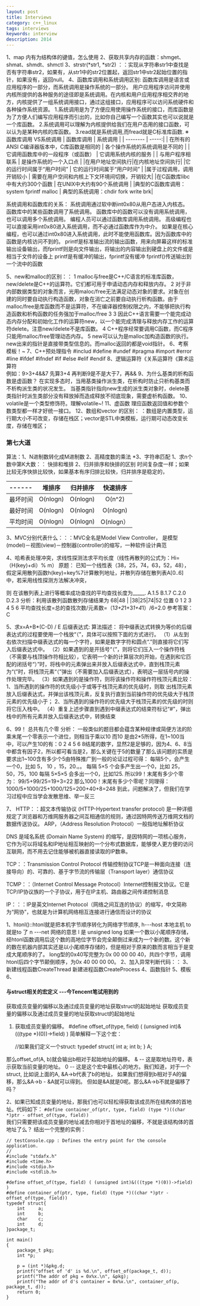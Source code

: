 ```yaml
---
layout: post
title: Interviews
category: c++_linux
tags: interviews
keywords: interview
description: 2014
---
```


1、map 内有为结构体的键值，怎么使用
2、获取共享内存的函数：shmget、shmat、shmdt、shmctl
3、strstr(*str1, *str2)      ：：实现从字符串str1中查找是否有字符串str2，如果有，从str1中的str2位置起，返回str1中str2起始位置的指针，如果没有，返回null。
4、函数库调用和系统调用区别:
函数库调用是语言或应用程序的一部分，而系统调用是操作系统的一部分。
用户应用程序访问并使用内核所提供的各种服务的途径即是系统调用。在内核和用户应用程序相交界的地方，内核提供了一组系统调用接口，通过这组接口，应用程序可以访问系统硬件和各种操作系统资源。 
1.系统调用是为了方便应用使用操作系统的接口，而库函数是为了方便人们编写应用程序而引出的，比如你自己编写一个函数其实也可以说就是一个库函数。
2.系统调用可以理解为内核提供给我们在用户态用的接口函数，可以认为是某种内核的库函数。
3.read就是系统调用,而fread就是C标准库函数.
※函数库调用 VS系统调用
| 函数库调用        | 系统调用 |
| --------  |  -----:|
| 在所有的ANSI C编译器版本中，C库函数是相同的     | 各个操作系统的系统调用是不同的 |
| 它调用函数库中的一段程序（或函数）	        |   它调用系统内核的服务   |
| 与用户程序相联系        |    是操作系统的一个入口点    |
|在用户地址空间执行|在内核地址空间执行|
|它的运行时间属于“用户时间”	| 它的运行时间属于“用户时间”	|
|属于过程调用，调用开销较小	   |   需要在用户空间和内核上下文环境间切换，开销较大|
|在C函数库libc中有大约300个函数	  |  在UNIX中大约有90个系统调用  |
|典型的C函数库调用：system fprintf malloc  | 典型的系统调用：chdir fork write brk|

系统调用和函数库的关系：
系统调用通过软中断int0x80从用户态进入内核态。
函数库中的某些函数调用了系统调用。
函数库中的函数可以没有调用系统调用，也可以调用多个系统调用。
编程人员可以通过函数库调用系统调用。
高级编程也可以直接采用int0x80进入系统调用，而不必通过函数库作为中介。
如果是在核心编程，也可以通过int0x80进入系统调用，此时不能使用函数库。因为函数库中的函数是内核访问不到的。
printf是标准输出流的输出函数，用来向屏幕这样的标准输出设备输出，而fprintf则是向文件输出，将输出的内容输出到硬盘上的文件或是相当于文件的设备上
printf是有缓冲的输出，fprintf没有缓冲
fprintf()传送输出到一个流中的函数

5、new和malloc的区别：：
1 malloc与free是C++/C语言的标准库函数，new/delete是C++的运算符。它们都可用于申请动态内存和释放内存。
2 对于非内部数据类型的对象而言，光用maloc/free无法满足动态对象的要求。对象在创建的同时要自动执行构造函数，对象在消亡之前要自动执行析构函数。由于malloc/free是库函数而不是运算符，不在编译器控制权限之内，不能够把执行构造函数和析构函数的任务强加于malloc/free 3 3 因此C++语言需要一个能完成动态内存分配和初始化工作的运算符new，以一个能完成清理与释放内存工作的运算符delete。注意new/delete不是库函数。
4 C++程序经常要调用C函数，而C程序只能用malloc/free管理动态内存。
5 new可以认为是malloc加构造函数的执行。new出来的指针是直接带类型信息的。而malloc返回的都是void指针。
6、考察 模板！~
7、C++预处理指令
    #includ
    #define
    #undef
    #pragma
    #import
    #error
    #line
    #ifdef
    #ifndef
    #if
    #else
    #elif
    #endif
8、逻辑运算符《关系运算符《算术运算符  
例如：9>3+4&&7
先算3+4  再判断9是不是大于7，再&&
9、为什么基类的析构函数是虚函数？
在实现多态时，当用基类操作派生类，在析构时防止只析构基类而不析构派生类的状况发生。
当基类指针指向new生成的派生类对象时，delete基类指针时派生类部分没有释放掉而造成释放不彻底现象，需要虚析构函数。
10、volatile是一个类型修饰符。理解volatile~!
11、虚函数 理应函数返回值和参数个数类型都一样才好统一接口。
12、数组和vector 的区别：
：数组是内置类型，运行期大小不可改变，存储在栈区；vector是STL中类模板，运行期可动态改变长度，存储在堆区；

### 第七大道

算法：1、N进制数转化成M进制数
     2、高精度数的乘法
     *3、字符串匹配
      1、求n个数中第K大数：：     快排和堆排
      2、归并排序和快排的区别
时间复杂度一样；如果比较无序快排比较快，如果基本有序归排比较快，归并排序是稳定的，

|------  |  堆排序     |    归并排序  |  快速排序  |
|:------ | :--------:  | :------:  | :----:      |
|最坏时间|  O(nlogn)   |  O(nlogn) |   O(n^2)    |
|最好时间|  O(nlogn)   |   O(nlogn) |  O(nlogn)  |
|平均时间|  O(nlogn)   |    O(nlogn) | O(nlogn） |

3、MVC分别代表什么：：：MVC全名是Model  View  Controller，
是模型(model)－视图(view)－控制器(controller)的缩写，一种软件设计典范

4、哈希表处理冲突，求线性探测法求平均长度（线性再散列的公式为：Hi=（H(key)+di）% m）
原题：     已知一个线性表（38，25，74，63，52，48），假定采用散列函数h(key)=key%7计算散列地址，并散列存储在散列表A[0..6]中，若采用线性探测方法解决冲突，

 则 在该散列表上进行等概率成功查找的平均查找长度为_____.
 A.1.5 B.1.7 C.2.0 D.2.3
 分析：利用该散列函数散列存储结果为
 68|48 | |38|25|74|52
 位置 0 1 2 3 4 5 6
 平均查找长度=总的查找次数/元素数=（1*3+2*1+3*1+4*1）/6=2.0
 参考答案：C

5、求x=A+B*(C-D) / E 后缀表达式:
算法描述： 
    将中缀表达式转换为等价的后缀表达式的过程要使用一个栈放“（”，具体可以按照下面的方式进行。 
    （1）从左到右依次扫描中缀表达式的每一个字符，如果是数字字符和圆点“.”则直接将它们写入后缀表达式中。 
    （2）如果遇到的是开括号“（”，则将它们压入一个操作符栈（不需要与栈顶操作符相比较），它表明一个新的计算层次的开始，在遇到和它匹配的闭括号“）”时，将栈中的元素弹出来并放入后缀表达式中，直到栈顶元素为“(”时，将栈顶元素“（”弹出（不需要加入后缀表达式），表明这一层括号内的操作处理完毕。
    （3）如果遇到的是操作符，则将该操作符和操作符栈顶元素比较： 
        1、当所遇到的操作符的优先级小于或等于栈顶元素的优先级时，则取 出栈顶元素放入后缀表达式，并弹出该栈顶元素，反复执行直到当前操作符的优先级大于栈顶元素的优先级小于；
        2、当所遇到的操作符的优先级大于栈顶元素的优先级的时则将它压入栈中。 
    （4）重复上述步骤直到遇到中缀表达式的结束符标记“#”，弹出栈中的所有元素并放入后缀表达式中，转换结束


6、99！ 总共有几个零
   分析：
        一般类似的题目都会蕴含某种规律或简便方法的阶乘末尾一个零表示一个进位，则相当于乘以10
而10 是由2*5所得，在1~100当中，可以产生10的有：0 2 4 5 6 8结尾的数字，显然2是足够的，因为4、6、8当中都含有因子2，所以都可看当是2，那么关键在于5的数量了那么该问题的实质是要求出1~100含有多少个5由特殊推广到一般的论证过程可得：
        每隔5个，会产生一个0，比如 5， 10 ，15，20.。。 
        每隔 5×5 个会多产生出一个0，比如 25，50，75，100 
        每隔 5×5×5 会多出一个0，比如125.
        所以99！末尾有多少个零为：
         99/5+99/25=19+3=22
        那么1000！末尾有多少个零呢？同理得：
       1000/5+1000/25+1000/125=200+40+8=248
到此，问题解决了，但我们在学习过程中应当学会发散思维、举一反三

7、 HTTP：：超文本传输协议 (HTTP-Hypertext transfer protocol) 是一种详细规定了浏览器和万维网服务器之间互相通信的规则，通过因特网传送万维网文档的数据传送协议。
ARP，（Address Resolution Protocol）一般指地址解析协议

DNS 是域名系统 (Domain Name System) 的缩写，是因特网的一项核心服务，它作为可以将域名和IP地址相互映射的一个分布式数据库，能够使人更方便的访问互联网，而不用去记住能够被机器直接读取的IP数串。

TCP：：Transmission Control Protocol 传输控制协议TCP是一种面向连接（连接导向）的、可靠的、基于字节流的传输层（Transport layer）通信协议

TCMP：：（Internet Control Message Protocol）Internet控制报文协议。它是TCP/IP协议族的一个子协议，用于在IP主机、路由器之间传递控制消息

IP：：：IP是英文Internet Protocol（网络之间互连的协议）的缩写，中文简称为“网协”，也就是为计算机网络相互连接进行通信而设计的协议

1、htonl()::htonl就是把本机字节顺序转化为网络字节顺序,
h---host 本地主机
to  就是to 了
n  ---net 网络的意思
l 是 unsigned long
如果一个数以小尾顺序存储，经htonl函数调用后这个数的高地位字节会完全颠倒过来成为一个新的数。这个新的数在机器内部其实还是以小尾顺序存储的，但是相对于原来的数而言相当于是变成大尾顺序的了。
long型的0x40写完整为:0x 00 00 00 40，共四个字节，调用htonl后四个字节颠倒顺序，为0x 40 00 00 00。
2、加入异常判断代码：：
3、新建线程函数CreateThread
新建进程函数CreateProcess
4、函数指针
5、模板
6、


#### 与struct相关的宏定义 ---今Tencent笔试用到的
获取成员变量的偏移以及通过成员变量的地址获取struct的起始地址
获取成员变量的偏移以及通过成员变量的地址获取struct的起始地址
1. 获取成员变量的偏移。
 #define offset_of(type, field) ( (unsigned int)&(((type *)(0))->field) ) 
简单解释一下这个宏：

    //如果我们定义一个struct:
    typedef struct{
      int a;
      int b;
    } A;

那么offset_of(A, b)就会输出b相对于起始地址的偏移。
& -- 这是取地址符号，表示获取当前变量的地址。
0 -- 这是这个宏中最核心的地方。我们知道，对于一个struct, 比如说上面的A,  &A->b代表了b的地址， 如果我们想得到b相对于A的偏移，那么&A->b - &A就可以得到。
但如是&A就是0呢。那么&A->b不就是偏移了吗？

2、如果已知成员变量的地址，那我们也可以轻松得获取该成员所在结构体的首地址。代码如下：
`#define container_of(ptr, type, field) (type *)((char *)ptr - offset_of(type, field))`  
我们只需要把该成员变量的地址减去你相对于首地址的偏移，不就是该结构体的首地址了么？
结出一个完整的实例：
```
// testConsole.cpp : Defines the entry point for the console application.  
//  
#include "stdafx.h"  
#include <time.h>  
#include <stdio.h>  
#include <stdlib.h>  
  
#define offset_of(type, field) ( (unsigned int)&(((type *)(0))->field) )  
#define container_of(ptr, type, field) (type *)((char *)ptr - offset_of(type, field)) 
typedef struct{  
    int     a;  
    int     b;  
    char    c;  
    int     d;  
}package_t;  
  
int main()  
{  
    package_t pkg;  
    int *p;  
  
    p = (int *)&pkg.d;  
    printf("offset of 'd' is %d.\n", offset_of(package_t, d));  
    printf("The addr of pkg = 0x%x.\n", &pkg);  
    printf("The addr of d's container = 0x%x.\n", container_of(p, package_t, d));  
    return 0;  
}  
```


